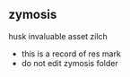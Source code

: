 ## zymosis

husk invaluable asset zilch

- this is a record of res mark
- do not edit zymosis folder